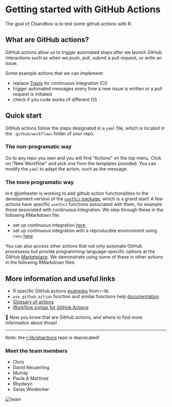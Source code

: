 
# Getting started with GitHub Actions

The goal of CIsandbox is to test some github actions with R. 

## What are GitHub actions?

GitHub actions allow us to trigger automated steps after we launch GitHub interactions such as when we push, pull, submit a pull request, or write an issue. 

Some example actions that we can implement:

- replace [Travis](travis.com) for continuous integration (CI)
- trigger automated messages every time a new issue is written or a pull request is initiated
- check if you code works of different OS

## Quick start

GitHub actions follow the steps designated in a `yaml` file, which is located in the `.github/workflows` folder of your repo.  

### The non-programatic way 

Go to any repo you _own_ and you will find "Actions" on the top menu. 
Click on "New Workflow" and pick one from the templates provided.
You can modify the `yaml` to adapt the action, such as the message.

### The more programatic way

In `R` @jimhester is working to add github action functionalities to the development version of the [`usethis` package](https://usethis.r-lib.org/reference/github_actions.html), which is a grand start! A few actions have specific `usethis` functions associated with them, for example those associated with continuous integration. We step through these in the following RMarkdown file: 

- set up continuous integration [here](https://github.com/ropenscilabs/CIsandbox/blob/master/docs/package-ci.Rmd)
- set up continuous integration with a reproducible environment using `renv` [here](https://github.com/ropenscilabs/CIsandbox/blob/master/docs/testing_with_renv.Rmd)

You can also access other actions that not only automate GitHub processess but provide programming-language-specific options at the GitHub [Marketplace](https://github.com/marketplace?type=actions). We demonstrate using some of these in other actions in the following RMarkdown files:



## More information and useful links

- R specific GitHub actions [examples](https://github.com/r-lib/actions/tree/master/examples) from r-lib
- `use_github_action` function and similar functions help [documentation](https://usethis.r-lib.org/reference/github_actions.html?q=#arguments) 
- [Glossary of actions](https://help.github.com/en/actions/automating-your-workflow-with-github-actions/core-concepts-for-github-actions)
- [Workflow syntax for GitHub Actions](https://help.github.com/en/actions/automating-your-workflow-with-github-actions/workflow-syntax-for-github-actions)

:tada: 
Now you know that are GitHub actions, and where to find more information about those!

---

Note: the [r-lib/ghactions](https://github.com/r-lib/ghactions) repo is deprecated!


### Meet the team members

* Chris
* David Neuzerling
* Murray
* Paula A Martinez
* Rhydwyn
* Saras Windecker

![team](https://twitter.com/WeAreRLadies/status/1205083457329565698/photo/1)
